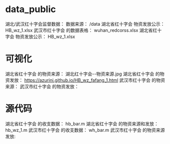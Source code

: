 # data_public
湖北/武汉红十字会监督数据：
数据来源：  /data
湖北省红十字会 物资发放公示： HB_wz_1.xlsx 
武汉市红十字会 的数据表格： wuhan_redcorss.xlsx
湖北省红十字会 物资发放公示： HB_wz_1.xlsx

# 可视化
湖北省红十字会 的物资来源： 湖北红十字会--物资来源.jpg
湖北省红十字会 的物资发放： https://azurini.github.io/HB_wz_fafang_1.html
武汉市红十字会 的物资来源： 
武汉市红十字会 的物资发放： 

# 源代码
湖北省红十字会 的收支数据： hb_bar.m
湖北省红十字会 的物资来源和发放： hb_wz_1.m
武汉市红十字会 的收支数据： wh_bar.m
武汉市红十字会 的物资来源发放:


